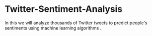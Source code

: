 # Twitter-Sentiment-Analysis
In this we will analyze thousands of Twitter tweets to predict people's sentiments using machine learning algorithms .

